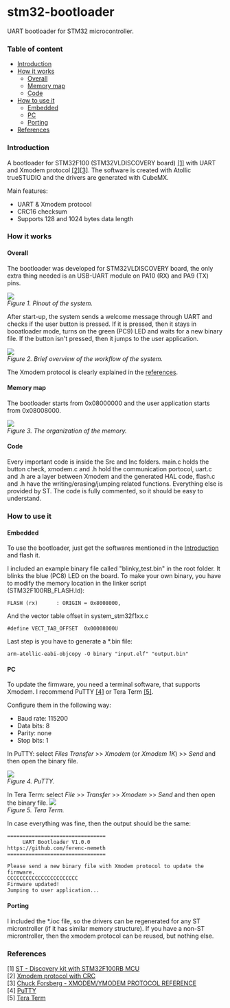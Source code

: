 # stm32-bootloader
UART bootloader for STM32 microcontroller.

### Table of content
- [Introduction](#introduction)
- [How it works](#how-it-works)
  - [Overall](#overall)
  - [Memory map](#memory-map)
  - [Code](#code)
- [How to use it](#how-to-use-it)
  - [Embedded](#embedded)
  - [PC](#pc)
  - [Porting](#porting)
- [References](#references)

### Introduction
A bootloader for STM32F100 (STM32VLDISCOVERY board) [[1]](#references) with UART and Xmodem protocol [[2]](#references)[[3]](#references).
The software is created with Atollic trueSTUDIO and the drivers are generated with CubeMX.

Main features:
- UART & Xmodem protocol
- CRC16 checksum
- Supports 128 and 1024 bytes data length

### How it works
#### Overall
The bootloader was developed for STM32VLDISCOVERY board, the only extra thing needed is an USB-UART module on PA10 (RX) and PA9 (TX) pins.

<img src="https://raw.githubusercontent.com/ferenc-nemeth/stm32-bootloader/master/Design/stm32f100-pinout.png" > <br>
*Figure 1. Pinout of the system.*

After start-up, the system sends a welcome message through UART and checks if the user button is pressed. If it is pressed, then it stays in booatloader mode, turns on the green (PC9) LED and waits for a new binary file. If the button isn't pressed, then it jumps to the user application.

<img src="https://raw.githubusercontent.com/ferenc-nemeth/stm32-bootloader/master/Design/bootloader.png" > <br>
*Figure 2. Brief overview of the workflow of the system.*

The Xmodem protocol is clearly explained in the [references](#references).

#### Memory map
The bootloader starts from 0x08000000 and the user application starts from 0x08008000.

<img src="https://raw.githubusercontent.com/ferenc-nemeth/stm32-bootloader/master/Design/memory_map.png" > <br>
*Figure 3. The organization of the memory.*

#### Code
Every important code is inside the Src and Inc folders. main.c holds the button check, xmodem.c and .h hold the communication portocol, uart.c and .h are a layer between Xmodem and the generated HAL code, flash.c and .h have the writing/erasing/jumping related functions. Everything else is provided by ST.
The code is fully commented, so it should be easy to understand.

### How to use it
#### Embedded
To use the bootloader, just get the softwares mentioned in the [Introduction](#introduction) and flash it. 

I included an example binary file called "blinky_test.bin" in the root folder. It blinks the blue (PC8) LED on the board.
To make your own binary, you have to modify the memory location in the linker script (STM32F100RB_FLASH.ld):
```
FLASH (rx)      : ORIGIN = 0x8008000,
```
And the vector table offset in system_stm32f1xx.c
```
#define VECT_TAB_OFFSET  0x00008000U
```
Last step is you have to generate a \*.bin file:
```
arm-atollic-eabi-objcopy -O binary "input.elf" "output.bin"
```

#### PC
To update the firmware, you need a terminal software, that supports Xmodem. I recommend PuTTY [[4]](#references) or Tera Term [[5]](#references).

Configure them in the following way:
- Baud rate: 115200
- Data bits: 8
- Parity: none
- Stop bits: 1

In PuTTY: select *Files Transfer* >> *Xmodem* (or *Xmodem 1K*) >> *Send* and then open the binary file.

<img src="https://raw.githubusercontent.com/ferenc-nemeth/stm32-bootloader/master/Design/terminal-putty.png" > <br>
*Figure 4. PuTTY.*

In Tera Term: select *File* >> *Transfer* >> *Xmodem* >> *Send* and then open the binary file.
<img src="https://raw.githubusercontent.com/ferenc-nemeth/stm32-bootloader/master/Design/terminal-teraterm.png" > <br>
*Figure 5. Tera Term.*

In case everything was fine, then the output should be the same:
```
================================
     UART Bootloader V1.0.0
https://github.com/ferenc-nemeth
================================

Please send a new binary file with Xmodem protocol to update the firmware.
CCCCCCCCCCCCCCCCCCCCCCC
Firmware updated!
Jumping to user application...
```

#### Porting
I included the *.ioc file, so the drivers can be regenerated for any ST microntroller (if it has similar memory structure).
If you have a non-ST microntroller, then the xmodem protocol can be reused, but nothing else.

### References
[1] [ST - Discovery kit with STM32F100RB MCU](https://www.st.com/en/evaluation-tools/stm32vldiscovery.html)<br>
[2] [Xmodem protocol with CRC](https://web.mit.edu/6.115/www/amulet/xmodem.htm)<br>
[3] [Chuck Forsberg - XMODEM/YMODEM PROTOCOL REFERENCE](http://www.blunk-electronic.de/train-z/pdf/xymodem.pdf)<br>
[4] [PuTTY](https://putty.org/)<br>
[5] [Tera Term](https://ttssh2.osdn.jp/)<br>

